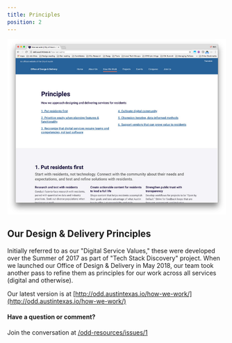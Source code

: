 ```yaml
---
title: Principles
position: 2
---
```


![principles-screen.jpg](/assets/img/projects/becoming-odd/principles-screen.jpg)


## Our Design & Delivery Principles

Initially referred to as our "Digital Service Values," these were developed over the Summer of 2017 as part of "Tech Stack Discovery" project. When we launched our Office of Design & Delivery in May 2018, our team took another pass to refine them as principles for our work across all services (digital and otherwise).

Our latest version is at [http://odd.austintexas.io/how-we-work/](http://odd.austintexas.io/how-we-work/)



#### Have a question or comment?
Join the conversation at [/odd-resources/issues/1](https://github.com/cityofaustin/odd-resources/issues/1)
